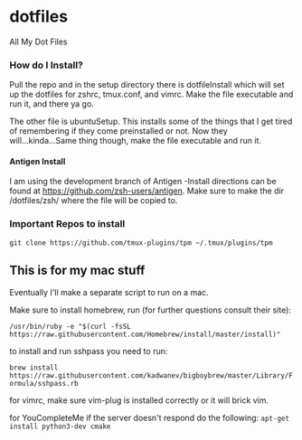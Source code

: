 # dotfiles
All My Dot Files

### How do I Install?
Pull the repo and in the setup directory there is dotfileInstall which will set up the dotfiles for zshrc, tmux.conf, and vimrc.
Make the file executable and run it, and there ya go. 

The other file is ubuntuSetup. This installs some of the things that I get tired of remembering if they come preinstalled or not. Now they will...kinda...Same thing though, make the file executable and run it. 


#### Antigen Install
I am using the development branch of Antigen -Install directions can be found at https://github.com/zsh-users/antigen.
Make sure to make the dir /dotfiles/zsh/ where the file will be copied to.

### Important Repos to install
`git clone https://github.com/tmux-plugins/tpm ~/.tmux/plugins/tpm`

## This is for my mac stuff
Eventually I'll make a separate script to run on a mac.

Make sure to install homebrew, run (for further questions consult their site):

`/usr/bin/ruby -e "$(curl -fsSL https://raw.githubusercontent.com/Homebrew/install/master/install)"`

to install and run sshpass you need to run:

`brew install https://raw.githubusercontent.com/kadwanev/bigboybrew/master/Library/Formula/sshpass.rb`

for vimrc, make sure vim-plug is installed correctly or it will brick vim.

for YouCompleteMe if the server doesn't respond do the following: `apt-get install python3-dev cmake`
